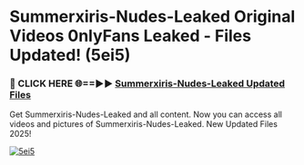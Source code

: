 # Summerxiris-Nudes-Leaked Original Videos 0nlyFans Leaked - Files Updated! (5ei5)

<h3>🔴 CLICK HERE 🌐==►► <a href="https://tinyurl.com/4mcuefdz" rel="nofollow">Summerxiris-Nudes-Leaked Updated Files</a></h3>

Get Summerxiris-Nudes-Leaked and all content. Now you can access all videos and pictures of Summerxiris-Nudes-Leaked. New Updated Files 2025!

[![5ei5](https://i.imgur.com/StAQSOY.gif)](https://tinyurl.com/4mcuefdz)
